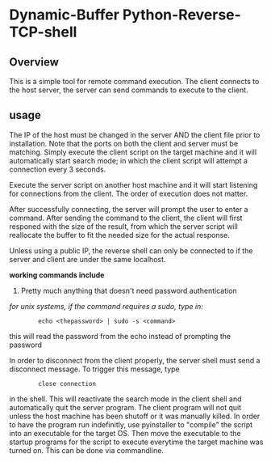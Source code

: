 # Dynamic-Buffer Python-Reverse-TCP-shell #
## Overview ##
This is a simple tool for remote command execution. The client connects to the host server, the server can send commands to execute to the client.

## usage ##
The IP of the host must be changed in the server AND the client file prior to installation. Note that the ports on both the client and server must be matching.
Simply execute the client script on the target machine and it will automatically start search mode; in which the client script will attempt a connection every 3 seconds.

Execute the server script on another host machine and it will start listening for connections from the client.
The order of execution does not matter.

After successfully connecting, the server will prompt the user to enter a command. After sending the command to the client, the client will first responed with the size of the result, from which the server script will reallocate the buffer to fit the needed size for the actual response.

Unless using a public IP, the reverse shell can only be connected to if the server and client are under the same localhost.

**working commands include**
1. Pretty much anything that doesn't need password authentication

*for unix systems, if the command requires a sudo, type in:*

            echo <thepassword> | sudo -s <command>
 
this will read the password from the echo instead of prompting the password

In order to disconnect from the client properly, the server shell must send a disconnect message. To trigger this message, type

            close connection

in the shell. This will reactivate the search mode in the client shell and automatically quit the server program.
The client program will not quit unless the host machine has been shutoff or it was manually killed. In order to have the program run indefinitly, use pyinstaller to "compile" the script into an executable for the target OS. Then move the executable to the startup programs for the script to execute everytime the target machine was turned on. This can be done via commandline.

